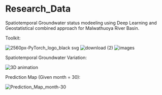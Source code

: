 # Research_Data

Spatiotemporal Groundwater status modeeling using Deep Learning and Geostatistical combined approach for Malwathuoya River Basin.

Toolkit:

![2560px-PyTorch_logo_black svg](https://github.com/kisalchandula/Groundwater-Research-Malwathuoya/assets/62669106/f584265d-266e-470f-a0dd-28a95472a8d4)
![download (2)](https://github.com/kisalchandula/Groundwater-Research-Malwathuoya/assets/62669106/3744790d-be03-46ab-8637-8d67b338d961)
![images](https://github.com/kisalchandula/Groundwater-Research-Malwathuoya/assets/62669106/e09e519d-832e-40be-934b-e3078120640a)



Spatiotemporal Groundwater Variation:

![3D animation](https://github.com/kisalchandula/Groundwater-Research-Malwathuoya/assets/62669106/659d2fc1-ef06-4fe3-aab0-d93fcdfaa99c)



Prediction Map (Given month = 30):


![Prediction_Map_month-30](https://github.com/kisalchandula/Groundwater-Research-Malwathuoya/assets/62669106/05e6beda-8a8b-46fc-a131-6ba7a716d3e5)
